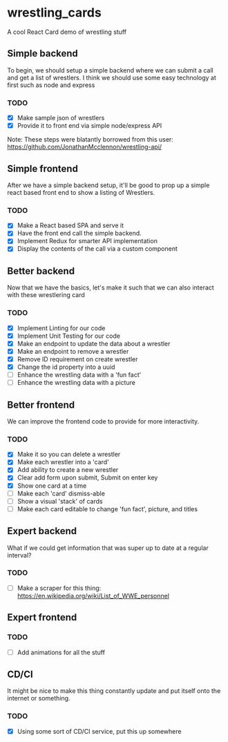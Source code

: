# wrestling_cards
A cool React Card demo of wrestling stuff

## Simple backend
To begin, we should setup a simple backend where we can submit a call and get a list of wrestlers. I think we should use some easy technology at first such as node and express

### TODO
- [X] Make sample json of wrestlers
- [X] Provide it to front end via simple node/express API

Note: These steps were blatantly borrowed from this user:
https://github.com/JonathanMcclennon/wrestling-api/

## Simple frontend
After we have a simple backend setup, it'll be good to prop up a simple react based front end to show a listing of Wrestlers.

### TODO
- [X] Make a React based SPA and serve it
- [X] Have the front end call the simple backend.
- [X] Implement Redux for smarter API implementation
- [X] Display the contents of the call via a custom component

## Better backend
Now that we have the basics, let's make it such that we can also interact with these wrestlering card

### TODO
- [X] Implement Linting for our code
- [X] Implement Unit Testing for our code
- [X] Make an endpoint to update the data about a wrestler
- [X] Make an endpoint to remove a wrestler
- [X] Remove ID requirement on create wrestler
- [X] Change the id property into a uuid
- [ ] Enhance the wrestling data with a 'fun fact'
- [ ] Enhance the wrestling data with a picture

## Better frontend
We can improve the frontend code to provide for more interactivity.

### TODO
- [X] Make it so you can delete a wrestler
- [X] Make each wrestler into a 'card'
- [X] Add ability to create a new wrestler
- [X] Clear add form upon submit, Submit on enter key
- [X] Show one card at a time
- [ ] Make each 'card' dismiss-able
- [ ] Show a visual 'stack' of cards
- [ ] Make each card editable to change 'fun fact', picture, and titles

## Expert backend
What if we could get information that was super up to date at a regular interval?

### TODO
- [ ] Make a scraper for this thing: https://en.wikipedia.org/wiki/List_of_WWE_personnel

## Expert frontend

### TODO
- [ ] Add animations for all the stuff

## CD/CI

It might be nice to make this thing constantly update and put itself onto the internet or something.

### TODO
- [X] Using some sort of CD/CI service, put this up somewhere
